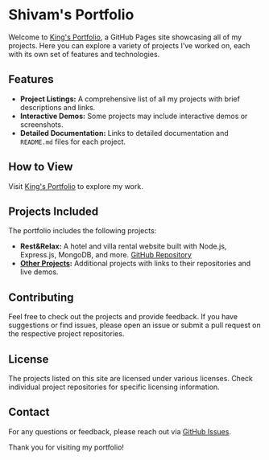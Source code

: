 # Shivam's Portfolio

Welcome to [King's Portfolio](https://kingshivamx.github.io), a GitHub Pages site showcasing all of my projects. Here you can explore a variety of projects I’ve worked on, each with its own set of features and technologies.

## Features

- **Project Listings:** A comprehensive list of all my projects with brief descriptions and links.
- **Interactive Demos:** Some projects may include interactive demos or screenshots.
- **Detailed Documentation:** Links to detailed documentation and `README.md` files for each project.

## How to View

Visit [King's Portfolio](https://kingshivamx.github.io) to explore my work.

## Projects Included

The portfolio includes the following projects:

- **Rest&Relax:** A hotel and villa rental website built with Node.js, Express.js, MongoDB, and more. [GitHub Repository](https://github.com/KingShivamX/restnrelax)
- **[Other Projects](#):** Additional projects with links to their repositories and live demos.

## Contributing

Feel free to check out the projects and provide feedback. If you have suggestions or find issues, please open an issue or submit a pull request on the respective project repositories.

## License

The projects listed on this site are licensed under various licenses. Check individual project repositories for specific licensing information.

## Contact

For any questions or feedback, please reach out via [GitHub Issues](https://github.com/KingShivamX).

Thank you for visiting my portfolio!
